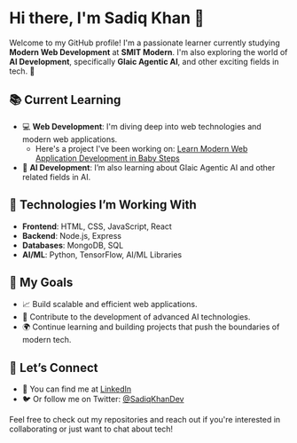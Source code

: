 # Hi there, I'm Sadiq Khan 👋

Welcome to my GitHub profile! I'm a passionate learner currently studying **Modern Web Development** at **SMIT Modern**. I'm also exploring the world of **AI Development**, specifically **GIaic Agentic AI**, and other exciting fields in tech. 🚀

## 📚 Current Learning
- 💻 **Web Development**: I'm diving deep into web technologies and modern web applications.
  - Here's a project I've been working on: [Learn Modern Web Application Development in Baby Steps](https://github.com/shahmeersensei/learn-modern-web-application-development-in-baby-steps)
- 🤖 **AI Development**: I’m also learning about GIaic Agentic AI and other related fields in AI.

## 🔧 Technologies I’m Working With
- **Frontend**: HTML, CSS, JavaScript, React
- **Backend**: Node.js, Express
- **Databases**: MongoDB, SQL
- **AI/ML**: Python, TensorFlow, AI/ML Libraries

## 🚀 My Goals
- 📈 Build scalable and efficient web applications.
- 🤖 Contribute to the development of advanced AI technologies.
- 🌍 Continue learning and building projects that push the boundaries of modern tech.

## 🤝 Let’s Connect
- 💼 You can find me at [LinkedIn](https://www.linkedin.com/in/sadiqkhan/)
- 🐦 Or follow me on Twitter: [@SadiqKhanDev](https://twitter.com/SadiqKhanDev)

Feel free to check out my repositories and reach out if you're interested in collaborating or just want to chat about tech!

